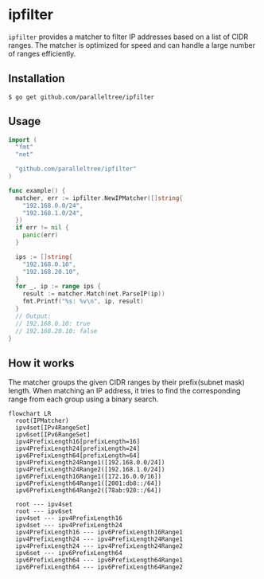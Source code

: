 # ipfilter

`ipfilter` provides a matcher to filter IP addresses based on a list of CIDR ranges.
The matcher is optimized for speed and can handle a large number of ranges efficiently.

## Installation

    $ go get github.com/paralleltree/ipfilter

## Usage

```go
import (
  "fmt"
  "net"

  "github.com/paralleltree/ipfilter"
)

func example() {
  matcher, err := ipfilter.NewIPMatcher([]string{
    "192.168.0.0/24",
    "192.168.1.0/24",
  })
  if err != nil {
    panic(err)
  }

  ips := []string{
    "192.168.0.10",
    "192.168.20.10",
  }
  for _, ip := range ips {
    result := matcher.Match(net.ParseIP(ip))
    fmt.Printf("%s: %v\n", ip, result)
  }
  // Output:
  // 192.168.0.10: true
  // 192.168.20.10: false
}
```

## How it works
The matcher groups the given CIDR ranges by their prefix(subnet mask) length.
When matching an IP address, it tries to find the corresponding range from each group using a binary search.

```mermaid
flowchart LR
  root(IPMatcher)
  ipv4set[IPv4RangeSet]
  ipv6set[IPv6RangeSet]
  ipv4PrefixLength16[prefixLength=16]
  ipv4PrefixLength24[prefixLength=24]
  ipv6PrefixLength64[prefixLength=64]
  ipv4PrefixLength24Range1([192.168.0.0/24])
  ipv4PrefixLength24Range2([192.168.1.0/24])
  ipv6PrefixLength16Range1([172.16.0.0/16])
  ipv6PrefixLength64Range1([2001:db8::/64])
  ipv6PrefixLength64Range2([78ab:920::/64])

  root --- ipv4set
  root --- ipv6set
  ipv4set --- ipv4PrefixLength16
  ipv4set --- ipv4PrefixLength24
  ipv4PrefixLength16 --- ipv6PrefixLength16Range1
  ipv4PrefixLength24 --- ipv4PrefixLength24Range1
  ipv4PrefixLength24 --- ipv4PrefixLength24Range2
  ipv6set --- ipv6PrefixLength64
  ipv6PrefixLength64 --- ipv6PrefixLength64Range1
  ipv6PrefixLength64 --- ipv6PrefixLength64Range2
```
